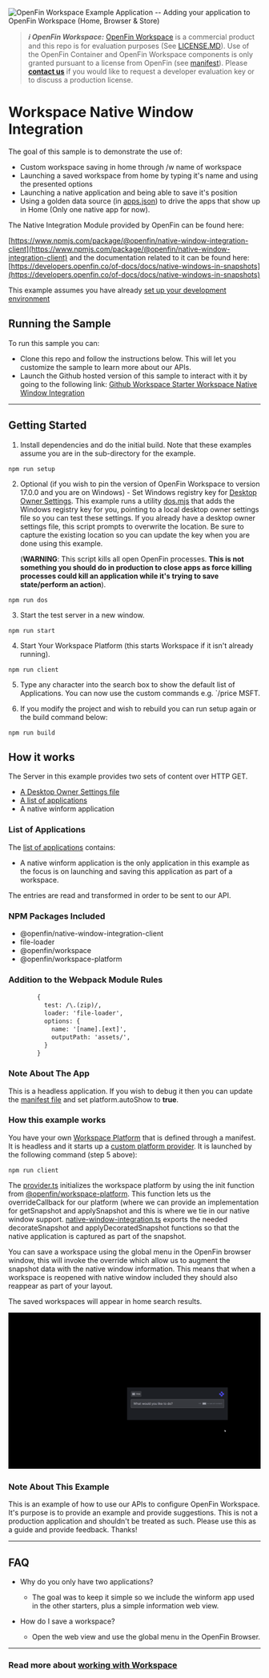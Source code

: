 ![OpenFin Workspace Example Application -- Adding your application to OpenFin Workspace (Home, Browser & Store)](../../assets/OpenFin-Workspace-Starter.png)

> **_:information_source: OpenFin Workspace:_** [OpenFin Workspace](https://www.openfin.co/workspace/) is a commercial product and this repo is for evaluation purposes (See [LICENSE.MD](LICENSE.MD)). Use of the OpenFin Container and OpenFin Workspace components is only granted pursuant to a license from OpenFin (see [manifest](public/manifest.fin.json)). Please [**contact us**](https://www.openfin.co/workspace/poc/) if you would like to request a developer evaluation key or to discuss a production license.

# Workspace Native Window Integration

The goal of this sample is to demonstrate the use of:

- Custom workspace saving in home through /w name of workspace
- Launching a saved workspace from home by typing it's name and using the presented options
- Launching a native application and being able to save it's position
- Using a golden data source (in [apps.json](./public/common/apps.json)) to drive the apps that show up in Home (Only one native app for now).

The Native Integration Module provided by OpenFin can be found here:

[https://www.npmjs.com/package/@openfin/native-window-integration-client](https://www.npmjs.com/package/@openfin/native-window-integration-client) and the documentation related to it can be found here: [https://developers.openfin.co/of-docs/docs/native-windows-in-snapshots](https://developers.openfin.co/of-docs/docs/native-windows-in-snapshots)

This example assumes you have already [set up your development environment](https://developers.openfin.co/of-docs/docs/set-up-your-dev-environment)

## Running the Sample

To run this sample you can:

- Clone this repo and follow the instructions below. This will let you customize the sample to learn more about our APIs.
- Launch the Github hosted version of this sample to interact with it by going to the following link: [Github Workspace Starter Workspace Native Window Integration](https://start.openfin.co/?manifest=https%3A%2F%2Fbuilt-on-openfin.github.io%2Fworkspace-starter%2Fworkspace%2Fv17.0.12%2Fworkspace-native-window-integration%2Fmanifest.fin.json)

---

## Getting Started

1. Install dependencies and do the initial build. Note that these examples assume you are in the sub-directory for the example.

```shell
npm run setup
```

2. Optional (if you wish to pin the version of OpenFin Workspace to version 17.0.0 and you are on Windows) - Set Windows registry key for [Desktop Owner Settings](https://developers.openfin.co/docs/desktop-owner-settings).
   This example runs a utility [dos.mjs](./scripts/dos.mjs) that adds the Windows registry key for you, pointing to a local desktop owner
   settings file so you can test these settings. If you already have a desktop owner settings file, this script prompts to overwrite the location. Be sure to capture the existing location so you can update the key when you are done using this example.

   (**WARNING**: This script kills all open OpenFin processes. **This is not something you should do in production to close apps as force killing processes could kill an application while it's trying to save state/perform an action**).

```shell
npm run dos
```

3. Start the test server in a new window.

```shell
npm run start
```

4. Start Your Workspace Platform (this starts Workspace if it isn't already running).

```shell
npm run client
```

5. Type any character into the search box to show the default list of Applications.
   You can now use the custom commands e.g. `/price MSFT.

6. If you modify the project and wish to rebuild you can run setup again or the build command below:

```shell
npm run build
```

## How it works

The Server in this example provides two sets of content over HTTP GET.

- [A Desktop Owner Settings file](./public/common/dos.json)
- [A list of applications](./public/common/apps.json)
- A native winform application

### List of Applications

The [list of applications](./public/common/apps.json) contains:

- A native winform application is the only application in this example as the focus is on launching and saving this application as part of a workspace.

The entries are read and transformed in order to be sent to our API.

### NPM Packages Included

- @openfin/native-window-integration-client
- file-loader
- @openfin/workspace
- @openfin/workspace-platform

### Addition to the Webpack Module Rules

```shell
        {
          test: /\.(zip)/,
          loader: 'file-loader',
          options: {
            name: '[name].[ext]',
            outputPath: 'assets/',
          }
        }
```

### Note About The App

This is a headless application. If you wish to debug it then you can update the [manifest file](public/manifest.fin.json) and set platform.autoShow to **true**.

### How this example works

You have your own [Workspace Platform](public/manifest.fin.json) that is defined through a manifest. It is headless and it starts up a [custom platform provider](./public/common/platform/provider.html). It is launched by the following command (step 5 above):

```shell
npm run client
```

The [provider.ts](client/src/provider.ts) initializes the workspace platform by using the init function from [@openfin/workspace-platform](https://www.npmjs.com/package/@openfin/workspace-platform). This function lets us the overrideCallback for our platform (where we can provide an implementation for getSnapshot and applySnapshot and this is where we tie in our native window support. [native-window-integration.ts](client/src/native-window-integration.ts) exports the needed decorateSnapshot and applyDecoratedSnapshot functions so that the native application is captured as part of the snapshot.

You can save a workspace using the global menu in the OpenFin browser window, this will invoke the override which allow us to augment the snapshot data with the native window information. This means that when a workspace is reopened with native window included they should also reappear as part of your layout.

The saved workspaces will appear in home search results.

![Workspace Native Window Integration](./workspace-native-window-integration.gif)

### Note About This Example

This is an example of how to use our APIs to configure OpenFin Workspace. It's purpose is to provide an example and provide suggestions. This is not a production application and shouldn't be treated as such. Please use this as a guide and provide feedback. Thanks!

---

## FAQ

- Why do you only have two applications?

  - The goal was to keep it simple so we include the winform app used in the other starters, plus a simple information web view.

- How do I save a workspace?

  - Open the web view and use the global menu in the OpenFin Browser.

---

### Read more about [working with Workspace](https://developers.openfin.co/of-docs/docs/overview-of-workspace)
